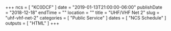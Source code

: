 +++
ncs = [ "KC0DCF" ]
date = "2019-01-13T21:00:00-06:00"
publishDate = "2018-12-18"
endTime = ""
location = ""
title = "UHF/VHF Net 2"
slug = "uhf-vhf-net-2"
categories = [ "Public Service" ]
dates = [ "NCS Schedule" ]
outputs = [ "HTML" ]
+++
